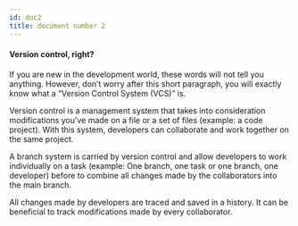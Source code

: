 ```yaml
---
id: doc2
title: document number 2
---
```

#### Version control, right?
If you are new in the development world, these words will not tell you anything. However, don’t worry after this short paragraph, you will exactly know what a “Version Control System (VCS)” is.

Version control is a management system that takes into consideration modifications you’ve made on a file or a set of files (example: a code project). With this system, developers can collaborate and work together on the same project.

A branch system is carried by version control and allow developers to work individually on a task (example: One branch, one task or one branch, one developer) before to combine all changes made by the collaborators into the main branch.

All changes made by developers are traced and saved in a history. It can be beneficial to track modifications made by every collaborator.

